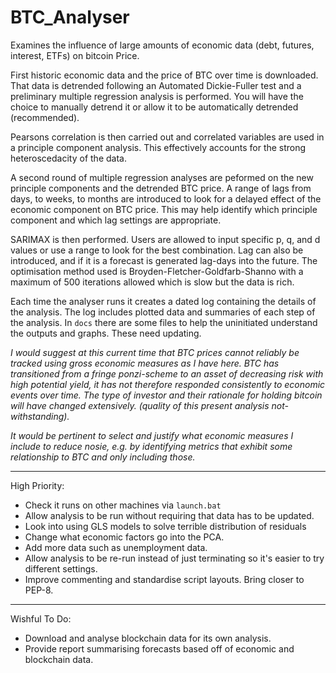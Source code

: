 # BTC_Analyser

Examines the influence of large amounts of economic data (debt, futures, interest, ETFs) on bitcoin Price.

First historic economic data and the price of BTC over time is downloaded.
That data is detrended following an Automated Dickie-Fuller test and a 
preliminary multiple regression analysis is performed. You will have the choice to manually detrend it or
allow it to be automatically detrended (recommended).

Pearsons correlation is then carried out and correlated variables are used in a principle component analysis.
This effectively accounts for the strong heteroscedacity of the data. 

A second round of multiple regression analyses are peformed on the new principle components and the detrended BTC price.
A range of lags from days, to weeks, to months are introduced to look for a delayed effect of the economic component
on BTC price. This may help identify which principle component and which lag settings are appropriate.

SARIMAX is then performed. Users are allowed to input specific p, q, and d values or use a range to look for the best
combination. Lag can also be introduced, and if it is a forecast is generated lag-days into the future. The
optimisation method used is Broyden-Fletcher-Goldfarb-Shanno with a maximum of 500 iterations allowed
which is slow but the data is rich.

Each time the analyser runs it creates a dated log containing the details of the analysis. The log includes
plotted data and summaries of each step of the analysis. In `docs` there are some files to help the uninitiated
understand the outputs and graphs. These need updating.


_I would suggest at this current time that BTC prices cannot reliably be tracked using gross economic measures as I have here.
BTC has transitioned from a fringe ponzi-scheme to an asset of decreasing risk with high potential
yield, it has not therefore responded consistently to economic events over time. The type of investor
and their rationale for holding bitcoin will have changed extensively._
_(quality of this present analysis not-withstanding)._

_It would be pertinent to select and justify what economic measures I include to reduce nosie, e.g. by identifying metrics
that exhibit some relationship to BTC and only including those._


_____________________

High Priority:
 - Check it runs on other machines via `launch.bat`
 - Allow analysis to be run without requiring that data has to be updated.
 - Look into using GLS models to solve terrible distribution of residuals
 - Change what economic factors go into the PCA.
 - Add more data such as unemployment data.
 - Allow analysis to be re-run instead of just terminating so it's easier to try different
   settings.
- Improve commenting and standardise script layouts. Bring closer to PEP-8.

_____________________

Wishful To Do:
- Download and analyse blockchain data for its own analysis.
- Provide report summarising forecasts based off of economic and blockchain data.


